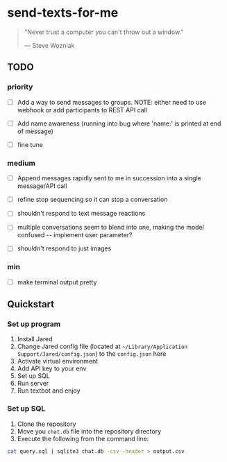 # send-texts-for-me

> "Never trust a computer you can't throw out a window."
> 
> — Steve Wozniak

## TODO
### priority
- [ ] Add a way to send messages to groups. NOTE: either need to use webhook or add participants to REST API call

- [ ] Add name awareness (running into bug where 'name:' is printed at end of message)

- [ ] fine tune

### medium
- [ ] Append messages rapidly sent to me in succession into a single message/API call

- [ ] refine stop sequencing so it can stop a conversation

- [ ] shouldn't respond to text message reactions

- [ ] multiple conversations seem to blend into one, making the model confused -- implement user parameter?

- [ ] shouldn't respond to just images

### min
- [ ] make terminal output pretty

## Quickstart

### Set up program

1. Install Jared
2. Change Jared config file (located at `~/Library/Application Support/Jared/config.json`) to the `config.json` here
3. Activate virtual environment
4. Add API key to your env
5. Set up SQL
6. Run server
7. Run textbot and enjoy

### Set up SQL

1. Clone the repository
2. Move you `chat.db` file into the repository directory
3. Execute the following from the command line:

```bash
cat query.sql | sqlite3 chat.db -csv -header > output.csv
```
